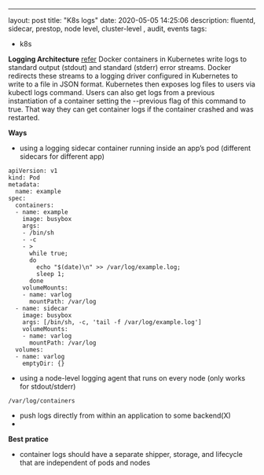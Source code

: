 ---
layout: post
title: "K8s logs"
date: 2020-05-05 14:25:06
description: fluentd, sidecar, prestop, node level, cluster-level , audit, events
tags:
 - k8s

**Logging Architecture**
[refer](https://kubernetes.io/docs/concepts/cluster-administration/logging/)
Docker containers in Kubernetes write logs to standard output (stdout) and standard (stderr) error streams. Docker redirects these streams to a logging driver configured in Kubernetes to write to a file in JSON format. Kubernetes then exposes log files to users via kubectl logs command. Users can also get logs from a previous instantiation of a container setting the --previous flag of this command to true. That way they can get container logs if the container crashed and was restarted.

**Ways**
- using a logging sidecar container running inside an app’s pod (different sidecars for different app)
```
apiVersion: v1
kind: Pod
metadata:
  name: example
spec:
  containers:
  - name: example
    image: busybox
    args:
    - /bin/sh
    - -c
    - >
      while true;
      do
        echo "$(date)\n" >> /var/log/example.log;
        sleep 1;
      done
    volumeMounts:
    - name: varlog
      mountPath: /var/log
  - name: sidecar
    image: busybox
    args: [/bin/sh, -c, 'tail -f /var/log/example.log']
    volumeMounts:
    - name: varlog
      mountPath: /var/log
  volumes:
  - name: varlog
    emptyDir: {}
```
- using a node-level logging agent that runs on every node (only works for stdout/stderr)
```
/var/log/containers
```
- push logs directly from within an application to some backend(X)
- 

**Best pratice**
- container logs should have a separate shipper, storage, and lifecycle that are independent of pods and nodes 


